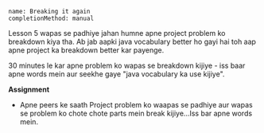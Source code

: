 ```ngMeta
name: Breaking it again
completionMethod: manual
```

Lesson 5 wapas se padhiye jahan humne apne project problem ko breakdown kiya tha. Ab jab aapki java vocabulary better ho gayi hai toh aap apne project ka breakdown better kar payenge.

30 minutes le kar apne problem ko wapas se breakdown kijiye - iss baar apne words mein aur seekhe gaye "java vocabulary ka use kijiye".


**Assignment**

- Apne peers ke saath Project problem ko waapas se padhiye aur wapas se problem ko chote chote parts mein break kijiye...Iss bar apne words mein.
